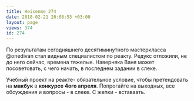 ```yaml
---
title: Heisenme 274
date: 2018-02-21 20:08:53 +03:00
layout: page
views: 374
id: 274
---
```


По результатам сегодняшнего десятиминутного мастеркласса @onedivan стал видным специалистом по реакту. Редукс отложили, не до него сейчас, времена тяжелые. Наверняка Ваня может посоветовать, с чего начать, в последнем задании в слеке.

Учебный проект на реакте- обязательное условие, чтобы претендовать на **макбук** в **конкурсе 4ого апреля**.  Попрогайте на выходных, все обсуждения и вопросы - в слеке. С жепки - вставаать.


